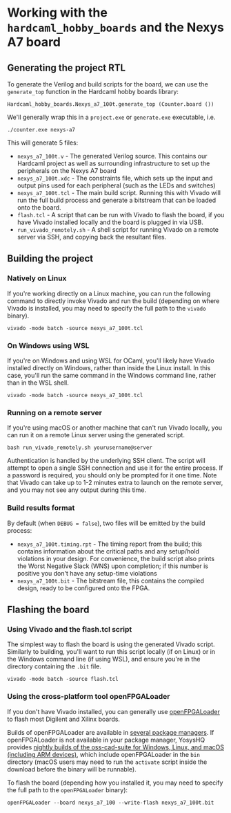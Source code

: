 # Working with the `hardcaml_hobby_boards` and the Nexys A7 board

## Generating the project RTL

To generate the Verilog and build scripts for the board, we can use the `generate_top` function in the Hardcaml hobby boards library:

```
Hardcaml_hobby_boards.Nexys_a7_100t.generate_top (Counter.board ())
```

We'll generally wrap this in a `project.exe` or `generate.exe` executable, i.e.

```
./counter.exe nexys-a7
```

This will generate 5 files:

- `nexys_a7_100t.v` - The generated Verilog source. This contains our Hardcaml project as
  well as surrounding infrastructure to set up the peripherals on the Nexys A7 board
- `nexys_a7_100t.xdc` - The constraints file, which sets up the input and output pins used
  for each peripheral (such as the LEDs and switches)
- `nexys_a7_100t.tcl` - The main build script. Running this with Vivado will run the full
  build process and generate a bitstream that can be loaded onto the board.
- `flash.tcl` - A script that can be run with Vivado to flash the board, if you have
  Vivado installed locally and the board is plugged in via USB.
- `run_vivado_remotely.sh` - A shell script for running Vivado on a remote server via SSH,
  and copying back the resultant files.

## Building the project

### Natively on Linux

If you're working directly on a Linux machine, you can run the following command to
directly invoke Vivado and run the build (depending on where Vivado is installed, you may
need to specify the full path to the `vivado` binary).

```
vivado -mode batch -source nexys_a7_100t.tcl
```

### On Windows using WSL

If you're on Windows and using WSL for OCaml, you'll likely have Vivado installed directly
on Windows, rather than inside the Linux install. In this case, you'll run the same
command in the Windows command line, rather than in the WSL shell.

```
vivado -mode batch -source nexys_a7_100t.tcl
```

### Running on a remote server

If you're using macOS or another machine that can't run Vivado locally, you can run it on
a remote Linux server using the generated script.

```
bash run_vivado_remotely.sh yourusername@server
```

Authentication is handled by the underlying SSH client. The script will attempt to open a
single SSH connection and use it for the entire process. If a password is required, you
should only be prompted for it one time. Note that Vivado can take up to 1-2 minutes extra
to launch on the remote server, and you may not see any output during this time.

### Build results format

By default (when `DEBUG = false`), two files will be emitted by the build process:

- `nexys_a7_100t.timing.rpt` - The timing report from the build; this contains information
  about the critical paths and any setup/hold violations in your design. For convenience,
  the build script also prints the Worst Negative Slack (WNS) upon completion; if this
  number is positive you don't have any setup-time violations
- `nexys_a7_100t.bit` - The bitstream file, this contains the compiled design, ready to be
  configured onto the FPGA.

## Flashing the board

### Using Vivado and the flash.tcl script

The simplest way to flash the board is using the generated Vivado script. Similarly to
building, you'll want to run this script locally (if on Linux) or in the Windows command
line (if using WSL), and ensure you're in the directory containing the `.bit` file.

```
vivado -mode batch -source flash.tcl
```

### Using the cross-platform tool openFPGALoader

If you don't have Vivado installed, you can generally use [openFPGALoader](https://github.com/trabucayre/openFPGALoader) to flash most Digilent and Xilinx boards.

Builds of openFPGALoader are available in [several package
managers](https://trabucayre.github.io/openFPGALoader/guide/install.html). If
openFPGALoader is not available in your package manager, YosysHQ provides [nightly builds
of the oss-cad-suite for Windows, Linux, and macOS (including ARM
devices)](https://github.com/YosysHQ/oss-cad-suite-build/releases/), which include
openFPGALoader in the `bin` directory (macOS users may need to run the `activate` script
inside the download before the binary will be runnable).

To flash the board (depending how you installed it, you may need to specify the full
path to the `openFPGALoader` binary):

```
openFPGALoader --board nexys_a7_100 --write-flash nexys_a7_100t.bit
```

